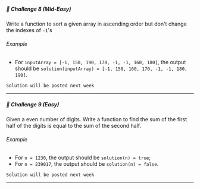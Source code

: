 ##### 🚀 Challenge 8 *(Mid-Easy)*
Write a function to sort a given array in ascending order but don't change the indexes of `-1`'s
###### Example
- For `inputArray = [-1, 150, 190, 170, -1, -1, 160, 180]`, the output should be
`solution(inputArray) = [-1, 150, 160, 170, -1, -1, 180, 190]`.

```
Solution will be posted next week
```
---

##### 🚀 Challenge 9 *(Easy)*
Given a even number of digits. Write a function to find the sum of the first half of the digits is equal to the sum of the second half.

###### Example
- For `n = 1230`, the output should be
`solution(n) = true`;
- For `n = 239017`, the output should be
`solution(n) = false`.

```
Solution will be posted next week
```
---
